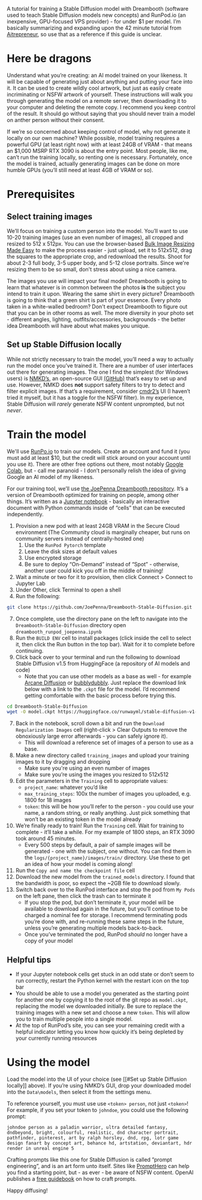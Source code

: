 A tutorial for training a Stable Diffusion model with Dreambooth (software used to teach Stable Diffusion models new concepts) and RunPod.io (an inexpensive, GPU-focused VPS provider) - for under $1 per model. I’m basically summarizing and expanding upon the 42 minute tutorial from [Aitrepreneur](https://www.youtube.com/watch?v=7m__xadX0z0), so use that as a reference if this guide is unclear.

# Here be dragons

Understand what you’re creating: an AI model trained on your likeness. It will be capable of generating just about anything and putting your face into it. It can be used to create wildly cool artwork, but just as easily create incriminating or NSFW artwork of yourself. These instructions will walk you through generating the model on a remote server, then downloading it to your computer and deleting the remote copy. I recommend you keep control of the result. It should go without saying that you should never train a model on anther person without their consent.

If we’re so concerned about keeping control of model, why not generate it locally on our own machine? While possible, model training requires a powerful GPU (at least right now) with at least 24GB of VRAM - that means an $1,000 MSRP RTX 3090 is about the entry point. Most people, like me, can’t run the training locally, so renting one is necessary. Fortunately, once the model is trained, actually generating images can be done on more humble GPUs (you’ll still need at least 4GB of VRAM or so).

# Prerequisites

## Select training images

We’ll focus on training a custom person into the model. You’ll want to use 10-20 training images (use an even number of images), all cropped and resized to 512 x 512px. You can use the browser-based [Bulk Image Resizing Made Easy](https://www.birme.net/) to make the process easier - just upload, set it to 512x512, drag the squares to the appropriate crop, and redownload the results. Shoot for about 2-3 full body, 3-5 upper body, and 5-12 close portraits. Since we're resizing them to be so small, don't stress about using a nice camera.

The images you use will impact your final model! Dreambooth is going to learn that whatever is in common between the photos **is** the subject you intend to train it upon. Wearing the same shirt in every picture? Dreambooth is going to think that a green shirt is part of your essence. Every photo taken in a white-walled bedroom? Don't expect Dreambooth to figure out that you can be in other rooms as well. The more diversity in your photo set - different angles, lighting, outfits/accessories, backgrounds - the better idea Dreambooth will have about what makes you unique.

## Set up Stable Diffusion locally

While not strictly necessary to train the model, you’ll need a way to actually run the model once you’ve trained it. There are a number of user interfaces out there for generating images. The one I find the simplest (for Windows users) is [NMKD’s](https://nmkd.itch.io/t2i-gui), an open-source GUI [(GitHub)](https://github.com/n00mkrad/text2image-gui) that’s easy to set up and use. However, NMKD does **not** support safety filters to try to detect and filter explicit images. If that’s a requirement, consider [cmdr2’s](https://github.com/cmdr2/stable-diffusion-ui) UI (I haven’t tried it myself, but it has a toggle for the NSFW filter). In my experience, Stable Diffusion will *rarely* generate NSFW content unprompted, but not *never*.

# Train the model

We'll use [RunPo.io](https://runpod.io) to train our models. Create an account and fund it (you must add at least $10, but the credit will stick around on your account until you use it). There are other free options out there, most notably [Google Colab](https://colab.research.google.com/), but - call me paranoid - I don’t personally relish the idea of giving Google an AI model of my likeness.

For our training tool, we’ll use [the JoePenna Dreambooth repository](https://github.com/JoePenna/Dreambooth-Stable-Diffusion). It’s a version of Dreambooth optimized for training on people, among other things. It’s written as a [Jupyter notebook](https://jupyter.org/) - basically an interactive document with Python commands inside of “cells” that can be executed independently.

1. Provision a new pod with at least 24GB VRAM in the Secure Cloud environment (The Community cloud is marginally cheaper, but runs on community servers instead of centrally-hosted one)
	1. Use the `RunPod Pytorch` template
	2. Leave the disk sizes at default values
	3. Use encrypted storage
	4. Be sure to deploy “On-Demand” instead of “Spot” - otherwise, another user could kick you off in the middle of training!
3. Wait a minute or two for it to provision, then click Connect > Connect to Jupyter Lab
4. Under Other, click Terminal to open a shell
5. Run the following:

```bash
git clone https://github.com/JoePenna/Dreambooth-Stable-Diffusion.git
```

7. Once complete, use the directory pane on the left to navigate into the `Dreambooth-Stable-Diffusion` directory open `dreambooth_runpod_joepenna.ipynb`
5. Run the `BUILD ENV` cell to install packages (click inside the cell to select it, then click the Run button in the top bar). Wait for it to complete before continuing.
6. Click back over to your terminal and run the following to download Stable Diffusion v1.5 from HuggingFace (a repository of AI models and code)
	- Note that you can use other models as a base as well - for example [Arcane Diffusion](https://huggingface.co/nitrosocke/Arcane-Diffusion) or [bubblydubbly](https://huggingface.co/Marre-Barre/bubblydubbly/tree/main). Just replace the download link below with a link to the `.ckpt` file for the model. I’d recommend getting comfortable with the basic process before trying this.

```bash
cd Dreambooth-Stable-Diffusion
wget -O model.ckpt https://huggingface.co/runwayml/stable-diffusion-v1-5/resolve/main/v1-5-pruned-emaonly.ckpt
```

7. Back in the notebook, scroll down a bit and run the `Download Regularization Images` cell (right-click > Clear Outputs to remove the obnoxiously large error afterwards - you can safely ignore it).
	- This will download a reference set of images of a person to use as a base.
8. Make a new directory called `training_images` and upload your training images to it by dragging and dropping
	- Make sure you're using an even number of images
	- Make sure you’re using the images you resized to 512x512
9. Edit the parameters in the `Training` cell to appropriate values:
	- `project_name`: whatever you’d like
	- `max_training_steps`: 100x the number of images you uploaded, e.g. 1800 for 18 images
	- `token`: this will be how you’ll refer to the person - you could use your name, a random string, or really anything. Just pick something that won’t be an existing token in the model already
10. We’re finally ready to train! Run the `Training` cell. Wait for training to complete - it’ll take a while. For my example of 1800 steps, an RTX 3090 took around 45 minutes.
	- Every 500 steps by default, a pair of sample images will be generated - one with the subject, one without. You can find them in the `logs/{project_name}/images/train/` directory. Use these to get an idea of how your model is coming along!
11. Run the `Copy and name the checkpoint file` cell
12. Download the new model from the `trained_models` directory. I found that the bandwidth is poor, so expect the ~2GB file to download slowly.
13. Switch back over to the RunPod interface and stop the pod from `My Pods` on the left pane, then click the trash can to terminate it
	- If you stop the pod, but don’t terminate it, your model will be available to download again in the future, but you’ll continue to be charged a nominal fee for storage. I recommend terminating pods you’re done with, and re-running these same steps in the future, unless you’re generating multiple models back-to-back.
	- Once you’ve terminated the pod, RunPod *should* no longer have a copy of your model

## Helpful tips

- If your Jupyter notebook cells get stuck in an odd state or don’t seem to run correctly, restart the Python kernel with the restart icon on the top bar
- You should be able to use a model you generated as the starting point for another one by copying it to the root of the git repo as `model.ckpt`, replacing the model we downloaded initially. Be sure to replace the training images with a new set and choose a new `token`. This will allow you to train multiple people into a single model.
- At the top of RunPod’s site, you can see your remaining credit with a helpful indicator letting you know how quickly it’s being depleted by your currently running resources

# Using the model

Load the model into the UI of your choice (see [[#Set up Stable Diffusion locally]] above). If you’re using NMKD’s GUI, drop your downloaded model into the `Data\models`, then select it from the settings menu.

To reference yourself, you must use use `<token> person`, not just `<token>`! For example, if you set your token to `johndoe`, you could use the following prompt:

```
johndoe person as a paladin warrior, ultra detailed fantasy, dndbeyond, bright, colourful, realistic, dnd character portrait, pathfinder, pinterest, art by ralph horsley, dnd, rpg, lotr game design fanart by concept art, behance hd, artstation, deviantart, hdr render in unreal engine 5
```

Crafting prompts like this one for Stable Diffusion is called ”prompt engineering”, and is an art form unto itself. Sites like [PromptHero]([https://prompthero.com](https://prompthero.com/)) can help you find a starting point, but - as ever - be aware of NSFW content. OpenAI publishes a [free guidebook](https://openart.ai/promptbook) on how to craft prompts.

Happy diffusing!
